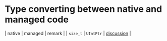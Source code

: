 # Type converting between native and managed code

| native | managed | remark |
| `size_t` | `UIntPtr` | [discussion](https://stackoverflow.com/questions/772531/net-equivalent-of-size-t) |
